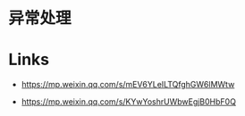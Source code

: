 # 异常处理

# Links

- https://mp.weixin.qq.com/s/mEV6YLeILTQfghGW6lMWtw

- https://mp.weixin.qq.com/s/KYwYoshrUWbwEgjB0HbF0Q
